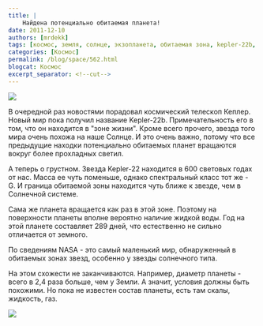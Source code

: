 ```yaml
---
title: |
    Найдена потенциально обитаемая планета!
date: 2011-12-10
authors: [mrdekk]
tags: [космос, земля, солнце, экзопланета, обитаемая зона, kepler-22b, kepler]
categories: [Космос]
permalink: /blog/space/562.html
blogcat: Космос
excerpt_separator: <!--cut-->
---
```



![](http://itw66.ru/uploads/images/00/00/01/2011/12/10/37f34b.jpg)


В очередной раз новостями порадовал космический телескоп Кеплер. Новый мир пока получил название Kepler-22b. Примечательность его в том, что он находится в "зоне жизни". Кроме всего прочего, звезда того мира очень похожа на наше Солнце. И это очень важно, потому что все предыдущие находки потенциально обитаемых планет вращаются вокруг более прохладных светил.


<!--cut-->


А теперь о грустном. Звезда Kepler-22 находится в 600 световых годах от нас. Масса ее чуть поменьше, однако спектральный класс тот же - G. И граница обитаемой зоны находится чуть ближе к звезде, чем в Солнечной системе. 

Сама же планета вращается как раз в этой зоне. Поэтому на поверхности планеты вполне вероятно наличие жидкой воды. Год на этой планете составляет 289 дней, что естественно не сильно отличается от земного.

По сведениям NASA - это самый маленький мир, обнаруженный в обитаемых зонах звезд, особенно у звезды солнечного типа.

На этом схожести не заканчиваются. Например, диаметр планеты - всего в 2,4 раза больше, чем у Земли. А значит, условия должны быть похожими. Но пока не известен состав планеты, есть там скалы, жидкость, газ. 


![](http://itw66.ru/uploads/images/00/00/01/2011/12/10/7517b0.jpg)

